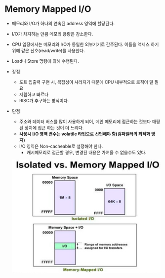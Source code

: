 # Memory Mapped I/O
- 메모리와 I/O가 하나의 연속된 address 영역에 할당된다. 
- I/O가 차지하는 만큼 메모리 용량은 감소한다. 

- CPU 입장에서는 메모리와 I/O가 동일한 외부기기로 간주된다. 이들을 액세스 하기위해 같은 신호(read/write)를 사용한다. 

- Load나 Store 명령에 의해 수행된다. 
- 장점
    - 포트 입출력 구현 시, 복잡성이 사라지기 때문에 CPU 내부적으로 로직이 덜 필요
    - 저렴하고 빠르다
    - RISC가 추구하는 방식이다. 
- 단점
    - 주소와 데이터 버스를 많이 사용하게 되어, 메인 메모리에 접근하는 것보다 매핑된 장치에 접근 하는 것이 더 느리다. 
    - **사용시 I/O 영역 변수는 volatile 타입으로 선언해야 함(컴파일러의 최적화 방지)**
    - I/O 영역은 Non-cacheable로 설정해야 한다.
        - 캐시메모리로 접근할 경우, 변경된 내용은 가져올 수 없을수도 있다. 
    
    ![alt text](image.png)
